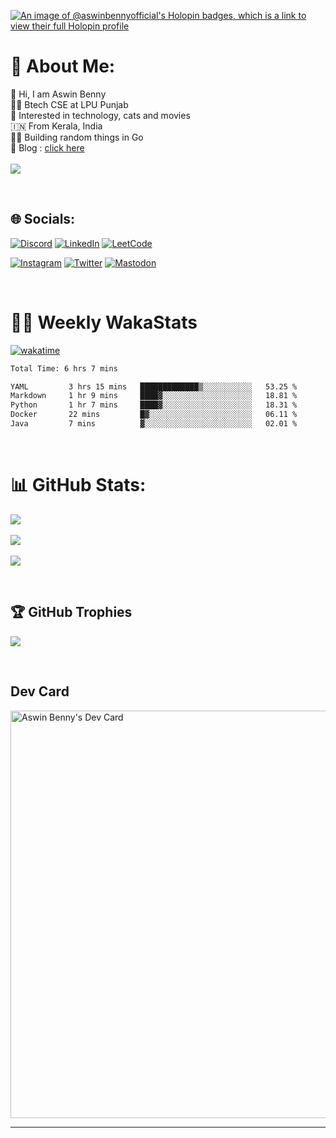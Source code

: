 
[![An image of @aswinbennyofficial's Holopin badges, which is a link to view their full Holopin profile](https://holopin.me/aswinbennyofficial)](https://holopin.io/@aswinbennyofficial)


# 💫 About Me:
👋 Hi, I am Aswin Benny<br>👨‍🎓 Btech CSE at LPU Punjab<br>🤟 Interested in technology, cats and movies<br>🇮🇳 From Kerala, India<br>👨‍💻 Building random things in Go <br>🔗 Blog : <a href="https://blog.aswinbenny.in" target="_blank">click here</a> 
<br/><br/>
[![](https://visitcount.itsvg.in/api?id=aswinbennyofficial&icon=5&color=0)](https://visitcount.itsvg.in)

<br/>

## 🌐 Socials:
[![Discord](https://img.shields.io/badge/Discord-%237289DA.svg?&style=for-the-badge&logo=discord&logoColor=white)](https://discordapp.com/users/863725040738369556) [![LinkedIn](https://img.shields.io/badge/LinkedIn-%230077B5.svg?&style=for-the-badge&logo=linkedin&logoColor=white)](https://linkedin.com/in/aswinbenny) [![LeetCode](https://img.shields.io/badge/dynamic/json?style=for-the-badge&labelColor=black&color=%23ffa116&label=Leetcode&query=solved&url=https%3A%2F%2Fbadge.xyli.tech/%2Fapi%2Fusers%2Faswinbenny&logo=leetcode&logoColor=yellow)](https://leetcode.com/aswinbenny/)  

[![Instagram](https://img.shields.io/badge/Instagram-%23E4405F.svg?&style=for-the-badge&logo=Instagram&logoColor=white)](https://instagram.com/aswinbenny.official) [![Twitter](https://img.shields.io/badge/Twitter-%231DA1F2.svg?&style=for-the-badge&logo=Twitter&logoColor=white)](https://twitter.com/aswinbenny_com) [![Mastodon](https://img.shields.io/badge/mastodon-%237289DA.svg?&style=for-the-badge&logo=mastodon&logoColor=white)](https://fosstodon.org/@aswinbenny)



<br/>

# 👨‍💻 Weekly WakaStats

[![wakatime](https://wakatime.com/badge/user/076b1796-9f78-4f63-9e8a-83832422f7a0.svg)](https://wakatime.com/@076b1796-9f78-4f63-9e8a-83832422f7a0)

<!--START_SECTION:waka-->

```txt
Total Time: 6 hrs 7 mins

YAML         3 hrs 15 mins   █████████████▒░░░░░░░░░░░   53.25 %
Markdown     1 hr 9 mins     ████▓░░░░░░░░░░░░░░░░░░░░   18.81 %
Python       1 hr 7 mins     ████▓░░░░░░░░░░░░░░░░░░░░   18.31 %
Docker       22 mins         █▓░░░░░░░░░░░░░░░░░░░░░░░   06.11 %
Java         7 mins          ▓░░░░░░░░░░░░░░░░░░░░░░░░   02.01 %
```

<!--END_SECTION:waka-->

<br/>

# 📊 GitHub Stats:
![](https://github-readme-stats.vercel.app/api?username=aswinbennyofficial&theme=radical&hide_border=false&include_all_commits=false&count_private=true&margin-h=15&margin-w=15) <br/><br/>
![](https://github-readme-streak-stats.herokuapp.com/?user=aswinbennyofficial&theme=radical&hide_border=false&margin-h=15&margin-w=15) <br/><br/>
![](https://github-readme-stats.vercel.app/api/top-langs/?username=aswinbennyofficial&theme=radical&hide_border=false&include_all_commits=true&count_private=true&layout=compact&margin-h=15&margin-w=15) 

<br/> 

## 🏆 GitHub Trophies

![](https://github-profile-trophy.vercel.app/?username=aswinbennyofficial&theme=darkhub&no-frame=false&no-bg=true&margin-h=15&margin-w=15&no-frame=true&row=2&column=3)

<br/>

## Dev Card
<a href="https://app.daily.dev/aswinbenny"><img src="https://api.daily.dev/devcards/v2/EPKOFGbtsDKLPiY5UASfv.png?type=wide&r=y4p" width="652" alt="Aswin Benny's Dev Card"/></a>



---

<!-- <a rel="me" href="https://fosstodon.org/@aswinbenny">Mastodon</a> -->



  

